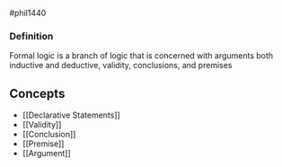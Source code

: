 #phil1440
### Definition
Formal logic is a branch of logic that is concerned with arguments both inductive and deductive, validity, conclusions, and premises

## Concepts 
- [[Declarative Statements]]
-  [[Validity]]
- [[Conclusion]]
- [[Premise]]
- [[Argument]]
